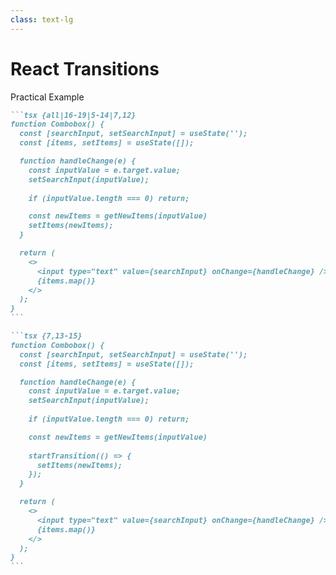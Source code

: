 ```yaml
---
class: text-lg
---
```


# React Transitions
Practical Example
````md magic-move {lines: true}
```tsx {all|16-19|5-14|7,12}
function Combobox() {
  const [searchInput, setSearchInput] = useState('');
  const [items, setItems] = useState([]);

  function handleChange(e) {
    const inputValue = e.target.value;
    setSearchInput(inputValue);
    
    if (inputValue.length === 0) return;

    const newItems = getNewItems(inputValue)
    setItems(newItems);
  }

  return (
    <>
      <input type="text" value={searchInput} onChange={handleChange} />
      {items.map()}
    </>
  );
}
```

```tsx {7,13-15}
function Combobox() {
  const [searchInput, setSearchInput] = useState('');
  const [items, setItems] = useState([]);

  function handleChange(e) {
    const inputValue = e.target.value;
    setSearchInput(inputValue);
    
    if (inputValue.length === 0) return;

    const newItems = getNewItems(inputValue)
    
    startTransition(() => {
      setItems(newItems);
    });
  }

  return (
    <>
      <input type="text" value={searchInput} onChange={handleChange} />
      {items.map()}
    </>
  );
}
```
````

<!--
super simple combobox-like component

[click] simple text input with list of rendered items

[click] 
we have change handler that updates the input value and sets the new list of items

[click] these two state updates are actually batched together into one, meaning that the search input won't get updated until the new items have finished in the same re-render

[click] we can alleviate this by wrapping in transition 

tells react that this update isn't urgent and can wait, let other updates happen first

Immediate UI Feedback: Users see their input reflected instantly
-->
